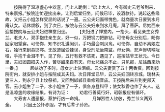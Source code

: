 <!-- { "loadSidebar": true } -->
　　按院得了温凉盏心中欢喜，门上人跪倒：“启上大人，今有御史云老爷到来，特来禀报。”按院连忙迎接出来，让到后堂归坐，问候已毕，设酒款待。说起这些缘故，又把云小姐怎样受屈的话说了一遍。云公夫妇面带愧色，就商量次日要到水月庵认女。话休烦叙，到了次日，按院与云公夫妇来到水月庵，拜了菩萨。尼姑西来迎接按院与云公夫妇进禅堂归坐。
　　【夫妇进了禅堂内，一抬头，看见亲生女秀兰。老夫人，双手抱住亲生女，好一似，万把钢刀把肺钻。可怜母女分别后，盼你回家眼望穿。可怜你，知书识礼遵闺训，手巧最会刺凤鸾。可怜你，自幼不离娘左右，独行来到县邯郸。无故遭屈受挂误，身受刑法坐南监。母女俩，悲声惨切喉咙哑，手抱千金泪不干。见了你，五行有救不该死，遇见了，巡按姑爷王状元。今日里，夫妇团圆把夫人作，苦尽甜来自有天。母女悲痛总不止，只见那，尼姑西来劝一番。】
　　尼姑劝了多时，母女才止住泪痕。云公夫妻赏了五十两香资。回到按院衙内，就安排小姐与按院成其夫妇。次日拜堂已毕，云公夫妇回转京城。瑞林夫妻三人，到永宁县上坟祭祖，又回到邯郸县重修观音庙。王按院后来升到吏部天官。云小姐生了二子，水小姐生了一子，俱各身登科甲；使女秋香也作了夫人。这是温凉盏的收缘结果。有诗为证：
　　劝君行善莫行奸，昭彰报应有循环。
　　大寿害人遭恶报，蔡护行凶一命捐。
　　月婵烈性人钦敬，秀兰节义两双全。
　　只因王公怀赤胆，才有后辈子孙贤。
